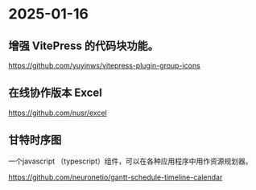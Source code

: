 # 2025-01-16

## 增强 VitePress 的代码块功能。

https://github.com/yuyinws/vitepress-plugin-group-icons

## 在线协作版本 Excel

https://github.com/nusr/excel

## 甘特时序图

一个javascript （typescript）组件，可以在各种应用程序中用作资源规划器。

https://github.com/neuronetio/gantt-schedule-timeline-calendar